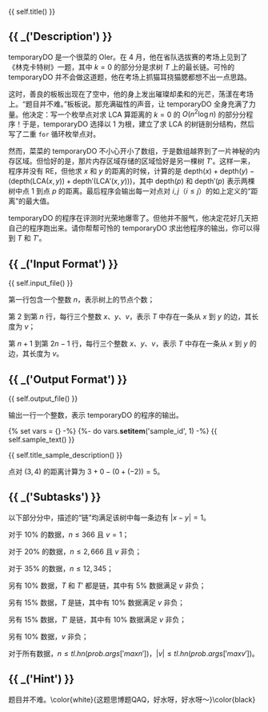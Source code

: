 {{ self.title() }}


## {{ _('Description') }}

temporaryDO 是一个很菜的 OIer。在 4 月，他在省队选拔赛的考场上见到了《林克卡特树》一题，其中 $k=0$ 的部分分是求树 $T$ 上的最长链。可怜的 temporaryDO 并不会做这道题，他在考场上抓猫耳挠猫腮都想不出一点思路。

这时，善良的板板出现在了空中，他的身上发出璀璨却柔和的光芒，荡漾在考场上。“题目并不难。”板板说。那充满磁性的声音，让 temporaryDO 全身充满了力量。他决定：写一个枚举点对求 LCA 算距离的 $k=0$ 的 $O(n^2\log n)$ 的部分分程序！于是，temporaryDO 选择以 $1$ 为根，建立了求 LCA 的树链剖分结构，然后写了二重 `for` 循环枚举点对。

然而，菜菜的 temporaryDO 不小心开小了数组，于是数组越界到了一片神秘的内存区域。但恰好的是，那片内存区域存储的区域恰好是另一棵树 $T'$。这样一来，程序并没有 RE，但他求 $x$ 和 $y$ 的距离的时候，计算的是 $\text{depth}(x)+\text{depth}(y) - (\text{depth}(\text{LCA}(x,y)) + \text{depth}'(\text{LCA}'(x,y)))$，其中 $\text{depth}(p)$ 和 $\text{depth}'(p)$ 表示两棵树中点 $1$ 到点 $p$ 的距离。最后程序会输出每一对点对 $i,j$（$i\le j$）的如上定义的“距离”的最大值。

temporaryDO 的程序在评测时光荣地爆零了。但他并不服气，他决定花好几天把自己的程序跑出来。请你帮帮可怜的 temporaryDO 求出他程序的输出，你可以得到 $T$ 和 $T'$。

## {{ _('Input Format') }}

{{ self.input_file() }}

第一行包含一个整数 $n$，表示树上的节点个数；

第 $2$ 到第 $n$ 行，每行三个整数 $x$、$y$、$v$，表示 $T$ 中存在一条从 $x$ 到 $y$ 的边，其长度为 $v$；

第 $n+1$ 到第 $2n-1$ 行，每行三个整数 $x$、$y$、$v$，表示 $T$ 中存在一条从 $x$ 到 $y$ 的边，其长度为 $v$。

## {{ _('Output Format') }}

{{ self.output_file() }}

输出一行一个整数，表示 temporaryDO 的程序的输出。

{% set vars = {} -%}
{%- do vars.__setitem__('sample_id', 1) -%}
{{ self.sample_text() }}

{{ self.title_sample_description() }}

点对 $(3,4)$ 的距离计算为 $3 + 0 - (0+(-2))=5$。

## {{ _('Subtasks') }}

以下部分分中，描述的“链”均满足该树中每一条边有 $|x-y|=1$。

对于 $10\%$ 的数据，$n\le 366$ 且 $v=1$；

对于 $20\%$ 的数据，$n\le 2,666$ 且 $v$ 非负；

对于 $35\%$ 的数据，$n\le 12,345$；

另有 $10\%$ 数据，$T$ 和 $T'$ 都是链，其中有 $5\%$ 数据满足 $v$ 非负；

另有 $15\%$ 数据，$T$ 是链，其中有 $10\%$ 数据满足 $v$ 非负；

另有 $15\%$ 数据，$T'$ 是链，其中有 $10\%$ 数据满足 $v$ 非负；

另有 $10\%$ 数据，$v$ 非负；

对于所有数据，$n\le {{ tl.hn(prob.args['maxn']) }}$，$|v|\le {{ tl.hn(prob.args['maxv']) }}$。

## {{ _('Hint') }}

题目并不难。\color{white}{这题思博题QAQ，好水呀，好水呀～}\color{black}
